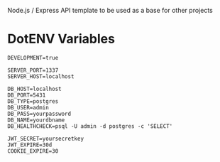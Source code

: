 Node.js / Express API template to be used as a base for other projects

# DotENV Variables

````
DEVELOPMENT=true  

SERVER_PORT=1337  
SERVER_HOST=localhost  

DB_HOST=localhost  
DB_PORT=5431  
DB_TYPE=postgres  
DB_USER=admin  
DB_PASS=yourpassword  
DB_NAME=yourdbname  
DB_HEALTHCHECK=psql -U admin -d postgres -c 'SELECT'  

JWT_SECRET=yoursecretkey  
JWT_EXPIRE=30d  
COOKIE_EXPIRE=30 
````
